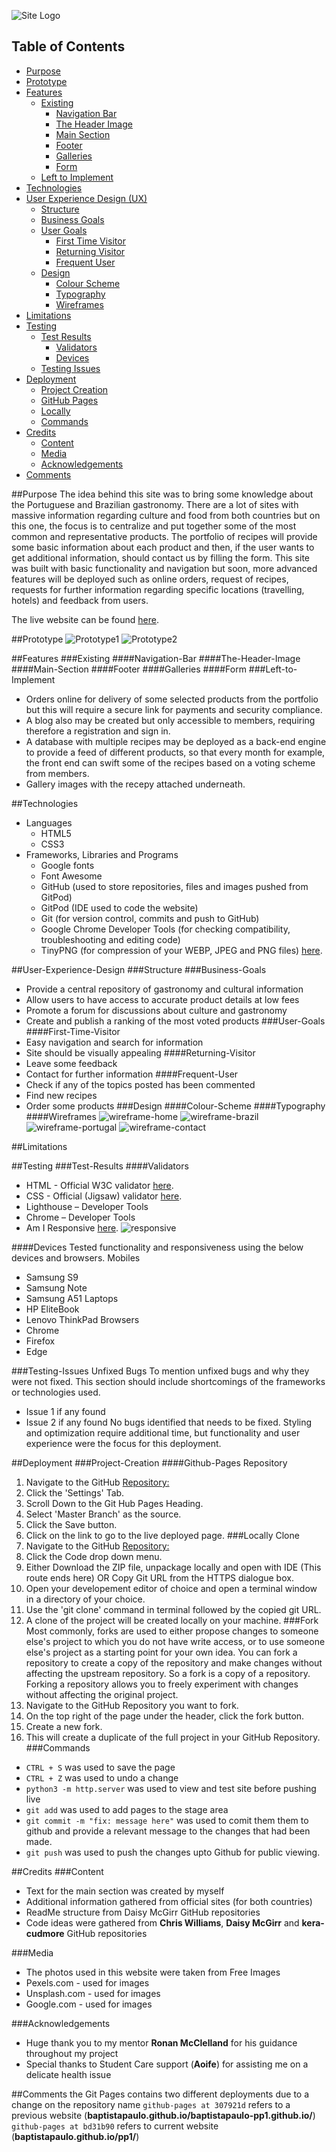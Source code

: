 ![Site Logo](assets/images/flags-portugal-and-brazil-on-a-white-background.png)
## Table of Contents
* [Purpose](#Purpose)
* [Prototype](#Prototype)
* [Features](#Features)
    * [Existing](#Existing)
        * [Navigation Bar](#Navigation-Bar)
        * [The Header Image](#The-Header-Image)
        * [Main Section](#Main-Section)
        * [Footer](#Footer)
        * [Galleries](#Galleries)
        * [Form](#Form)
    * [Left to Implement](#Left-to-Implement)
* [Technologies](#Technologies)
* [User Experience Design (UX)](#User-Experience-Design)
    * [Structure](#Structure)
    * [Business Goals](#Business-Goals)
    * [User Goals](#User-Goals)
        * [First Time Visitor](#First-Time-Visitor)
        * [Returning Visitor](#Returning-Visitor)
        * [Frequent User](#Frequent-User)
    * [Design](#Design)
        * [Colour Scheme](#Colour-Scheme)
        * [Typography](#Typography)
        * [Wireframes](#Wireframes)
* [Limitations](#Limitations)
* [Testing](#Testing)
    * [Test Results](#Test-Results)
        * [Validators](#Validators)
        * [Devices](#Devices)
    * [Testing Issues](#Testing-Issues)
* [Deployment](#Deployment)
    * [Project Creation](#Project-Creation)
    * [GitHub Pages](#Github-Pages)
    * [Locally](Locally)
    * [Commands](Commands)
* [Credits](#Credits)
    * [Content](#Content)
    * [Media](#Media)
    * [Acknowledgements](#Acknowledgements)
* [Comments](#Comments)

##Purpose
The idea behind this site was to bring some knowledge about the Portuguese and Brazilian gastronomy. There are a lot of sites with massive information regarding culture and food from both countries but on this one, the focus is to centralize and put together some of the most common and representative products.
The portfolio of recipes will provide some basic information about each product and then, if the user wants to get additional information, should contact us by filling the form. 
This site was built with basic functionality and navigation but soon, more advanced features will be deployed such as online orders, request of recipes, requests for further information regarding specific locations (travelling, hotels) and feedback from users. 

The live website can be found [here](https://baptistapaulo.github.io/pp1/index.html).

##Prototype
![Prototype1](assets/images/readme/prototype1.jpg)
![Prototype2](assets/images/readme/prototype2.jpg)

##Features
###Existing
####Navigation-Bar
####The-Header-Image
####Main-Section
####Footer
####Galleries
####Form
###Left-to-Implement
* Orders online for delivery of some selected products from the portfolio but this will require a secure link for payments and security compliance.
* A blog also may be created but only accessible to members, requiring therefore a registration and sign in.
* A database with multiple recipes may be deployed as a back-end engine to provide a feed of different products, so that every month for example, the front end can swift some of the recipes based on a voting scheme from members.
* Gallery images with the recepy attached underneath.

##Technologies
* Languages
    * HTML5
    * CSS3
* Frameworks, Libraries and Programs
    * Google fonts
    * Font Awesome
    * GitHub (used to store repositories, files and images pushed from GitPod)
    * GitPod (IDE used to code the website)
    * Git (for version control, commits and push to GitHub)
    * Google Chrome Developer Tools (for checking compatibility, troubleshooting and editing code)
    * TinyPNG (for compression of your WEBP, JPEG and PNG files) [here](https://tinypng.com/).

##User-Experience-Design
###Structure
###Business-Goals
* Provide a central repository of gastronomy and cultural information
* Allow users to have access to accurate product details at low fees
* Promote a forum for discussions about culture and gastronomy
* Create and publish a ranking of the most voted products
###User-Goals
####First-Time-Visitor
* Easy navigation and search for information
* Site should be visually appealing
####Returning-Visitor
* Leave some feedback
* Contact for further information
####Frequent-User
* Check if any of the topics posted has been commented
* Find new recipes
* Order some products
###Design
####Colour-Scheme
####Typography
####Wireframes
![wireframe-home](assets/images/readme/wireframe-home.PNG)
![wireframe-brazil](assets/images/readme/wireframe-brazil.PNG)
![wireframe-portugal](assets/images/readme/wireframe-portugal.PNG)
![wireframe-contact](assets/images/readme/)

##Limitations

##Testing
###Test-Results
####Validators
* HTML - Official W3C validator [here](https://validator.w3.org/).
* CSS - Official (Jigsaw) validator [here](https://jigsaw.w3.org/css-validator/).
* Lighthouse – Developer Tools
* Chrome – Developer Tools
* Am I Responsive [here](https://ui.dev/amiresponsive).
![responsive](assets/images/readme/responsive-results.PNG)

####Devices
Tested functionality and responsiveness using the below devices and browsers.
Mobiles
* Samsung S9
* Samsung Note
* Samsung A51
Laptops
* HP EliteBook
* Lenovo ThinkPad
Browsers
* Chrome
* Firefox
* Edge

###Testing-Issues
Unfixed Bugs
To mention unfixed bugs and why they were not fixed. This section should include shortcomings of the frameworks or technologies used. 
* Issue 1 if any found
* Issue 2 if any found
No bugs identified that needs to be fixed. Styling and optimization require additional time, but functionality and user experience were the focus for this deployment.

##Deployment
###Project-Creation
####Github-Pages
Repository
1. Navigate to the GitHub [Repository:](https://github.com/baptistapaulo/pp1)
1. Click the 'Settings' Tab.
1. Scroll Down to the Git Hub Pages Heading.
1. Select 'Master Branch' as the source.
1. Click the Save button.
1. Click on the link to go to the live deployed page.
###Locally
Clone
1. Navigate to the GitHub [Repository:](https://github.com/baptistapaulo/pp1)
1. Click the Code drop down menu.
1. Either Download the ZIP file, unpackage locally and open with IDE (This route ends here) OR Copy Git URL from the HTTPS dialogue box.
1. Open your developement editor of choice and open a terminal window in a directory of your choice.
1. Use the 'git clone' command in terminal followed by the copied git URL.
1. A clone of the project will be created locally on your machine.
###Fork
Most commonly, forks are used to either propose changes to someone else's project to which you do not have write access, or to use someone else's project as a starting point for your own idea. You can fork a repository to create a copy of the repository and make changes without affecting the upstream repository.
So a fork is a copy of a repository. Forking a repository allows you to freely experiment with changes without affecting the original project.
1. Navigate to the GitHub Repository you want to fork.
1. On the top right of the page under the header, click the fork button.
1. Create a new fork.
1. This will create a duplicate of the full project in your GitHub Repository.
###Commands
* `CTRL + S` was used to save the page
* `CTRL + Z` was used to undo a change
* `python3 -m http.server` was used to view and test site before pushing live
* `git add` was used to add pages to the stage area
* `git commit -m "fix: message here"` was used to comit them them to github and provide a relevant message to the changes that had been made.
* `git push` was used to push the changes upto Github for public viewing.

##Credits
###Content
* Text for the main section was created by myself
* Additional information gathered from official sites (for both countries)
* ReadMe structure from Daisy McGirr GitHub repositories
* Code ideas were gathered from **Chris Williams**, **Daisy McGirr** and **kera-cudmore** GitHub repositories

###Media
* The photos used in this website were taken from Free Images
* Pexels.com - used for images
* Unsplash.com - used for images
* Google.com - used for images

###Acknowledgements
* Huge thank you to my mentor **Ronan McClelland** for his guidance throughout my project
* Special thanks to Student Care support (**Aoife**) for assisting me on a delicate health issue

##Comments
the Git Pages contains two different deployments due to a change on the repository name
`github-pages at 307921d` refers to a previous website (**baptistapaulo.github.io/baptistapaulo-pp1.github.io/**)
`github-pages at bd31b90` refers to current website (**baptistapaulo.github.io/pp1/**)